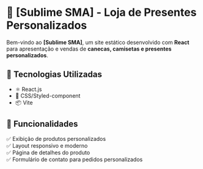 # 🎨 [Sublime SMA] - Loja de Presentes Personalizados

Bem-vindo ao **[Sublime SMA]**, um site estático desenvolvido com **React** para apresentação e vendas de **canecas, camisetas e presentes personalizados**.  

## 🚀 Tecnologias Utilizadas

- ⚛️ React.js  
- 🎨 CSS/Styled-component   
- 📦 Vite  

## 🎁 Funcionalidades  

✅ Exibição de produtos personalizados  
✅ Layout responsivo e moderno  
✅ Página de detalhes do produto  
✅ Formulário de contato para pedidos personalizados  

